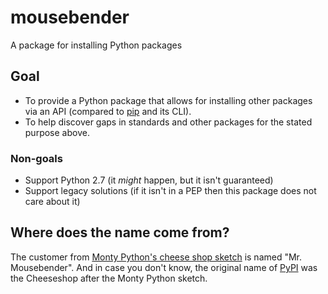 # mousebender
A package for installing Python packages

## Goal

* To provide a Python package that allows for installing other packages via an API (compared to [pip](https://pip.pypa.io/) and its CLI).
* To help discover gaps in standards and other packages for the stated purpose above.

### Non-goals

* Support Python 2.7 (it _might_ happen, but it isn't guaranteed)
* Support legacy solutions (if it isn't in a PEP then this package does not care about it)

## Where does the name come from?
The customer from [Monty Python's cheese shop sketch](https://en.wikipedia.org/wiki/Cheese_Shop_sketch) is named "Mr. Mousebender". And in case you don't know, the original name of [PyPI](https://pypi.org/) was the Cheeseshop after the Monty Python sketch.
